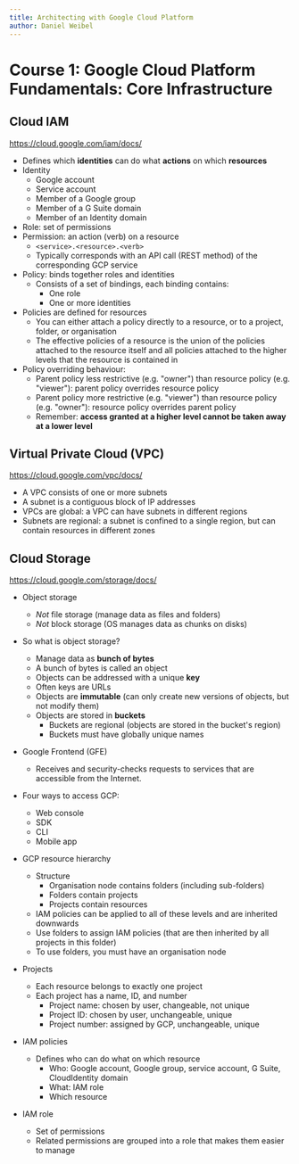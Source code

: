 ```yaml
---
title: Architecting with Google Cloud Platform
author: Daniel Weibel
---
```


# Course 1: Google Cloud Platform Fundamentals: Core Infrastructure

##  Cloud IAM

<https://cloud.google.com/iam/docs/>

- Defines which **identities** can do what **actions** on which **resources**
- Identity
    - Google account
    - Service account
    - Member of a Google group
    - Member of a G Suite domain
    - Member of an Identity domain
- Role: set of permissions
- Permission: an action (verb) on a resource
    - `<service>.<resource>.<verb>`
    - Typically corresponds with an API call (REST method) of the corresponding GCP service
- Policy: binds together roles and identities
    - Consists of a set of bindings, each binding contains:
        - One role
        - One or more identities
- Policies are defined for resources
    - You can either attach a policy directly to a resource, or to a project, folder, or organisation
    - The effective policies of a resource is the union of the policies attached to the resource itself and all policies attached to the higher levels that the resource is contained in
- Policy overriding behaviour:
    - Parent policy less restrictive (e.g. "owner") than resource policy (e.g. "viewer"): parent policy overrides resource policy
    - Parent policy more restrictive (e.g. "viewer") than resource policy (e.g. "owner"): resource policy overrides parent policy
    - Remember: **access granted at a higher level cannot be taken away at a lower level**

## Virtual Private Cloud (VPC)

<https://cloud.google.com/vpc/docs/>

- A VPC consists of one or more subnets
- A subnet is a contiguous block of IP addresses
- VPCs are global: a VPC can have subnets in different regions
- Subnets are regional: a subnet is confined to a single region, but can contain resources in different zones

## Cloud Storage

<https://cloud.google.com/storage/docs/>

- Object storage
    - *Not* file storage (manage data as files and folders)
    - *Not* block storage (OS manages data as chunks on disks)
- So what is object storage?
    - Manage data as **bunch of bytes**
    - A bunch of bytes is called an object
    - Objects can be addressed with a unique **key**
    - Often keys are URLs
    - Objects are **immutable** (can only create new versions of objects, but not modify them)
    - Objects are stored in **buckets**
        - Buckets are regional (objects are stored in the bucket's region)
        - Buckets must have globally unique names

- Google Frontend (GFE)
    - Receives and security-checks requests to services that are accessible from the Internet.
- Four ways to access GCP:
    - Web console
    - SDK
    - CLI
    - Mobile app
- GCP resource hierarchy
    - Structure
        - Organisation node contains folders (including sub-folders)
        - Folders contain projects
        - Projects contain resources
    - IAM policies can be applied to all of these levels and are inherited downwards
    - Use folders to assign IAM policies (that are then inherited by all projects in this folder)
    - To use folders, you must have an organisation node
- Projects
    - Each resource belongs to exactly one project
    - Each project has a name, ID, and number
        - Project name: chosen by user, changeable, not unique
        - Project ID: chosen by user, unchangeable, unique
        - Project number: assigned by GCP, unchangeable, unique
- IAM policies
    - Defines who can do what on which resource
        - Who: Google account, Google group, service account, G Suite, CloudIdentity domain
        - What: IAM role
        - Which resource
- IAM role
    - Set of permissions
    - Related permissions are grouped into a role that makes them easier to manage
